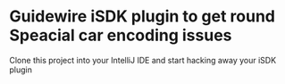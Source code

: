 # Guidewire iSDK plugin to get round Speacial car encoding issues
Clone this project into your IntelliJ IDE and start hacking away your iSDK plugin 
